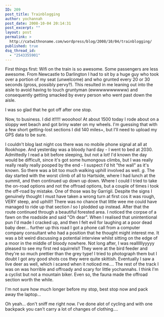 ```yaml
---
ID: 209
post_title: Trainblogging
author: yochannah
post_date: 2008-10-04 20:14:31
post_excerpt: ""
layout: post
permalink: >
  http://catwithnoname.com/wordpress/blog/2008/10/04/trainblogging/
published: true
dsq_thread_id:
  - "2543355901"
---
```

First things first: Wifi on the train is so awesome. Some passengers are less awesome. From Newcastle to Darlington I had to sit by a huge guy who took over a portion of my seat (unwelcome) and who grunted every 20 or 30 seconds (gross, possibly pervy?). This resulted in me leaning out into the aisle to avoid having to touch gruntyman (ewwwwwwwwww) and consequently getting smacked by every person who went past down the aisle. 

I was so glad that he got off after one stop. 

Now, to business. I did it!!!!! wooohoo! At about 1500 today I rode about on a sloppy wet beach and got briny water on my wheels. I'm guessing that with a few short getting-lost sections I did 140 miles+, but I'll need to upload my GPS data to be sure.

I couldn't blog last night cos there was no mobile phone signal at all at Rookhope. And yesterday was a bloody hard day - I went to bed at 2030. Admittedly I read a bit before sleeping, but not a lot! I'd known the day would be difficult, since it's got some humongous climbs, but I was really really really really pooped by the end - I suspect I'd hit "the wall" as it's known. So there was a bit too much walking uphill involved as well. *g*. The day started with the worst climb of all to Hartside, where I had lunch at the summit, and then continued up down up down. Where I could I tried to take the on-road options and not the offroad options, but a couple of times i took the off-road by mistake. One of those was by Garrigil. Despite the signs I genuinely thought I must have taken a wrong turn at first cos it was rough, VERY steep, and uphill!! There was no chance that little wee me could have managed to ride up that section *l* so I plodded up instead. After that the route continued through a beautiful forested area. I noticed the corpse of a fawn on the roadside and said "Oh dear". When I realised that unintentional pun I'd made I cracked up, and then I felt evil for laughing at a poor dead baby deer... further up this road I got a phone call from a computer company consultant who had a position that he thought might interest me. It was a bit weird discussing a potential interview whilst sitting on the edge of a moor in the middle of bloody nowhere. Not long after, I was reallllllyyyyy pleased to see my first red squirrels!! They were at the bird feeder and they're so much prettier than the grey type! I tried to photograph them but I doubt I got any good shots cos they were quite skittish. Eventually I saw a live deer as well, which i scared when it noticed me.... The rest of the track I was on was horrible and offroady and scary for little yochannahs. I think I'm a cyclist but not a mountain biker. Even so, the fauna made the offroad section worth the while. 

I'm not sure how much longer before my stop, best stop now and pack away the laptop...

Oh yeah... don't sniff me right now. I've done alot of cycling and with one backpack you can't carry a lot of changes of clothing....